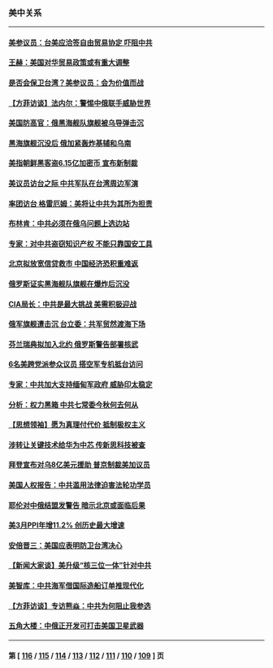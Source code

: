 ### 美中关系
---
#### [美参议员：台美应洽签自由贸易协定 吓阻中共](../../pages/nf1412576/n13712320.md) 
#### [王赫：美国对华贸易政策或有重大调整](../../pages/nf1412576/n13712836.md) 
#### [是否会保卫台湾？美参议员：会为价值而战](../../pages/nf1412576/n13712314.md) 
#### [【方菲访谈】法内尔：警惕中俄联手威胁世界](../../pages/nf1412576/n13712693.md) 
#### [美国防高官：俄黑海舰队旗舰被乌导弹击沉](../../pages/nf1412576/n13712708.md) 
#### [黑海旗舰沉没后 俄加紧轰炸基辅和乌南](../../pages/nf1412576/n13712367.md) 
#### [美指朝鲜黑客盗6.15亿加密币 宣布新制裁](../../pages/nf1412576/n13712532.md) 
#### [美议员访台之际 中共军队在台湾周边军演](../../pages/nf1412576/n13712380.md) 
#### [率团访台 格雷厄姆：美将让中共为其所为担责](../../pages/nf1412576/n13712337.md) 
#### [布林肯：中共必须在俄乌问题上选边站](../../pages/nf1412576/n13712338.md) 
#### [专家：对中共盗窃知识产权 不能只靠国安工具](../../pages/nf1412576/n13712088.md) 
#### [北京拟放宽信贷救市 中国经济恐积重难返](../../pages/nf1412576/n13711897.md) 
#### [俄罗斯证实黑海舰队旗舰在爆炸后沉没](../../pages/nf1412576/n13711974.md) 
#### [CIA局长：中共是最大挑战 美需积极迎战](../../pages/nf1412576/n13711862.md) 
#### [俄军旗舰遭击沉 台立委：共军贸然渡海下场](../../pages/nf1412576/n13711591.md) 
#### [芬兰瑞典拟加入北约 俄罗斯警告部署核武](../../pages/nf1412576/n13711672.md) 
#### [6名美跨党派参众议员 搭空军专机抵台访问](../../pages/nf1412576/n13711579.md) 
#### [专家：中共加大支持缅甸军政府 威胁印太稳定](../../pages/nf1412576/n13711268.md) 
#### [分析：权力黑箱 中共七常委今秋何去何从](../../pages/nf1412576/n13710291.md) 
#### [【思想领袖】愿为真理付代价 抵制极权主义](../../pages/nf1412576/n13709412.md) 
#### [涉转让关键技术给华为中芯 传新思科技被查](../../pages/nf1412576/n13710964.md) 
#### [拜登宣布对乌8亿美元援助 普京制裁美加议员](../../pages/nf1412576/n13710957.md) 
#### [美国人权报告：中共滥用法律迫害法轮功学员](../../pages/nf1412576/n13710903.md) 
#### [耶伦对中俄结盟发警告 暗示北京或面临后果](../../pages/nf1412576/n13710898.md) 
#### [美3月PPI年增11.2% 创历史最大增速](../../pages/nf1412576/n13710874.md) 
#### [安倍晋三：美国应表明防卫台湾决心](../../pages/nf1412576/n13710719.md) 
#### [【新闻大家谈】美升级“核三位一体”针对中共](../../pages/nf1412576/n13710690.md) 
#### [美智库：中共海军借国际造船订单推现代化](../../pages/nf1412576/n13710353.md) 
#### [【方菲访谈】专访熊焱：中共为何阻止我参选](../../pages/nf1412576/n13709967.md) 
#### [五角大楼：中俄正开发可打击美国卫星武器](../../pages/nf1412576/n13710191.md) 

---
#### 第 [ [116](./116.md) / [115](./115.md) / [114](./114.md) / [113](./113.md) / [112](./112.md) / [111](./111.md) / [110](./110.md) / [109](./109.md) ] 页
